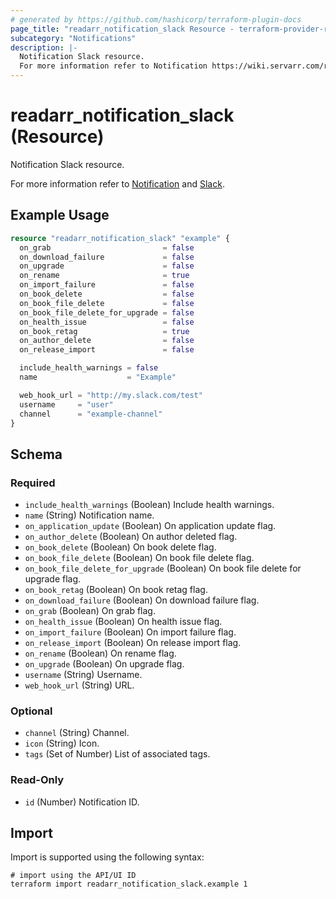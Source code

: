 ```yaml
---
# generated by https://github.com/hashicorp/terraform-plugin-docs
page_title: "readarr_notification_slack Resource - terraform-provider-readarr"
subcategory: "Notifications"
description: |-
  Notification Slack resource.
  For more information refer to Notification https://wiki.servarr.com/readarr/settings#connect and Slack https://wiki.servarr.com/readarr/supported#slack.
---
```


# readarr_notification_slack (Resource)

<!-- subcategory:Notifications -->Notification Slack resource.
For more information refer to [Notification](https://wiki.servarr.com/readarr/settings#connect) and [Slack](https://wiki.servarr.com/readarr/supported#slack).

## Example Usage

```terraform
resource "readarr_notification_slack" "example" {
  on_grab                         = false
  on_download_failure             = false
  on_upgrade                      = false
  on_rename                       = true
  on_import_failure               = false
  on_book_delete                  = false
  on_book_file_delete             = false
  on_book_file_delete_for_upgrade = false
  on_health_issue                 = false
  on_book_retag                   = true
  on_author_delete                = false
  on_release_import               = false

  include_health_warnings = false
  name                    = "Example"

  web_hook_url = "http://my.slack.com/test"
  username     = "user"
  channel      = "example-channel"
}
```

<!-- schema generated by tfplugindocs -->
## Schema

### Required

- `include_health_warnings` (Boolean) Include health warnings.
- `name` (String) Notification name.
- `on_application_update` (Boolean) On application update flag.
- `on_author_delete` (Boolean) On author deleted flag.
- `on_book_delete` (Boolean) On book delete flag.
- `on_book_file_delete` (Boolean) On book file delete flag.
- `on_book_file_delete_for_upgrade` (Boolean) On book file delete for upgrade flag.
- `on_book_retag` (Boolean) On book retag flag.
- `on_download_failure` (Boolean) On download failure flag.
- `on_grab` (Boolean) On grab flag.
- `on_health_issue` (Boolean) On health issue flag.
- `on_import_failure` (Boolean) On import failure flag.
- `on_release_import` (Boolean) On release import flag.
- `on_rename` (Boolean) On rename flag.
- `on_upgrade` (Boolean) On upgrade flag.
- `username` (String) Username.
- `web_hook_url` (String) URL.

### Optional

- `channel` (String) Channel.
- `icon` (String) Icon.
- `tags` (Set of Number) List of associated tags.

### Read-Only

- `id` (Number) Notification ID.

## Import

Import is supported using the following syntax:

```shell
# import using the API/UI ID
terraform import readarr_notification_slack.example 1
```
